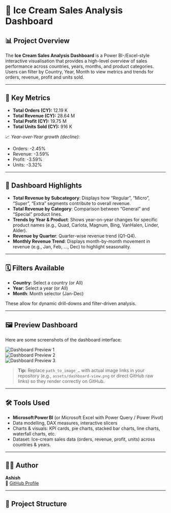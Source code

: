 # 🍦 Ice Cream Sales Analysis Dashboard

## 📊 Project Overview  
The **Ice Cream Sales Analysis Dashboard** is a Power BI-/Excel-style interactive visualisation that provides a high-level overview of sales performance across countries, years, months, and product categories. Users can filter by Country, Year, Month to view metrics and trends for orders, revenue, profit and units sold.

---

## 🧾 Key Metrics  
- **Total Orders (CY):** 12.19 K  
- **Total Revenue (CY):** 28.64 M  
- **Total Profit (CY):** 19.75 M  
- **Total Units Sold (CY):** 916 K  

📈 *Year-over-Year growth (decline):*  
- Orders: -2.45%  
- Revenue: -3.59%  
- Profit: -3.59%  
- Units: -3.32%

---

## 🧩 Dashboard Highlights  
- **Total Revenue by Subcategory**: Displays how “Regular”, “Micro”, “Super”, “Extra” segments contribute to overall revenue.  
- **Total Revenue by Category**: Comparison between “General” and “Special” product lines.  
- **Trends by Year & Product**: Shows year-on-year changes for specific product names (e.g., Quad, Carlota, Magnum, Bing, VanHalen, Linder, Alder).  
- **Revenue by Quarter**: Quarter-wise revenue trend (Q1–Q4).  
- **Monthly Revenue Trend**: Displays month-by-month movement in revenue (e.g., Jan, Feb, …, Dec) to highlight seasonality.

---

## 🗓️ Filters Available  
- **Country**: Select a country (or All)  
- **Year**: Select a year (or All)  
- **Month**: Month selector (Jan-Dec)  

These allow for dynamic drill-downs and filter-driven analysis.

---

## 🖼️ Preview Dashboard  
Here are some screenshots of the dashboard interface:  

![Dashboard Preview 1](path_to_image_1)  
![Dashboard Preview 2](path_to_image_2)  
![Dashboard Preview 3](path_to_image_3)  

> **Tip:** Replace `path_to_image_…` with actual image links in your repository (e.g., `assets/dashboard-view.png` or direct GitHub raw links) so they render correctly on GitHub.

---

## 🛠️ Tools Used  
- **Microsoft Power BI** (or Microsoft Excel with Power Query / Power Pivot)  
- Data modelling, DAX measures, interactive slicers  
- Charts & visuals: KPI cards, pie charts, stacked bar charts, line charts, waterfall charts, etc.  
- Dataset: Ice-cream sales data (orders, revenue, profit, units) across countries & years.

---

## 👨‍💻 Author  
**Ashish**  
🔗 [GitHub Profile](https://github.com/ashish78566)

---

## 📂 Project Structure  

